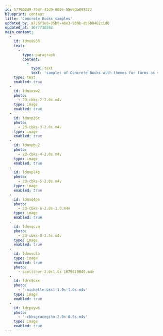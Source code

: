 ```yaml
---
id: 577962d9-76ef-43d9-802e-55e9da897322
blueprint: content
title: 'Concrete Books samples'
updated_by: a726f1e0-85b0-48e3-939b-db6b8482c1d0
updated_at: 1677710502
main_content:
  -
    id: ldme0938
    text:
      -
        type: paragraph
        content:
          -
            type: text
            text: 'samples of Concrete Books with themes for forms as systems or inspired by content.'
    type: text
    enabled: true
  -
    id: ldnvosw2
    photo:
      - 23-cbks-2-2.0s.m4v
    type: image
    enabled: true
  -
    id: ldnvp35c
    photo:
      - 23-cbks-3-2.0s.m4v
    type: image
    enabled: true
  -
    id: ldnvpbu2
    photo:
      - 23-cbks-4-2.0s.m4v
    type: image
    enabled: true
  -
    id: ldnvpl4p
    photo:
      - 23-cbks-5-2.0s.m4v
    type: image
    enabled: true
  -
    id: ldnvq4pe
    photo:
      - 23-cbks-6-2.0s-1.0.m4v
    type: image
    enabled: true
  -
    id: ldnvqcvm
    photo:
      - 23-cbks-8-2.5s.m4v
    type: image
    enabled: true
  -
    id: ldowvula
    type: image
    enabled: true
    photo:
      - scottthor-2.0s1.0s-1675615049.m4v
  -
    id: ldrn9cxx
    photo:
      - '-michellecbks1-1.0s-1.0s.m4v'
    type: image
    enabled: true
  -
    id: ldrpeyw6
    photo:
      - '-cbksgracegihm-2.0s-0.5s.m4v'
    type: image
    enabled: true
---
```

